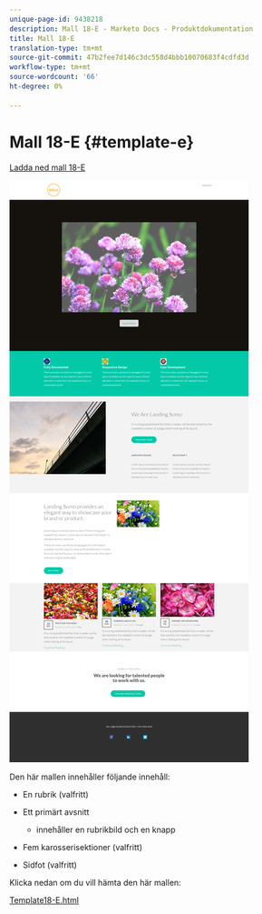 ```yaml
---
unique-page-id: 9438218
description: Mall 18-E - Marketo Docs - Produktdokumentation
title: Mall 18-E
translation-type: tm+mt
source-git-commit: 47b2fee7d146c3dc558d4bbb10070683f4cdfd3d
workflow-type: tm+mt
source-wordcount: '66'
ht-degree: 0%

---
```



# Mall 18-E {#template-e}

[Ladda ned mall 18-E](http://docs.marketo.com/download/attachments/9438218/template-18e.html?version=1&amp;modificationdate=1439843329000&amp;api=v2)

![](assets/image2015-8-17-18-3a29-3a1.png)

Den här mallen innehåller följande innehåll:

* En rubrik (valfritt)
* Ett primärt avsnitt

   * innehåller en rubrikbild och en knapp

* Fem karosserisektioner (valfritt)
* Sidfot (valfritt)

Klicka nedan om du vill hämta den här mallen:

[Template18-E.html](http://docs.marketo.com/download/attachments/9438218/template-18e.html?version=1&amp;modificationdate=1439843329000&amp;api=v2)
